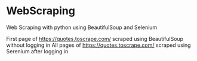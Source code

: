 # WebScraping
Web Scraping with python using BeautifulSoup and Selenium

First page of https://quotes.toscrape.com/ scraped using BeautifulSoup without logging in
All pages of https://quotes.toscrape.com/ scraped using Serenium after logging in
